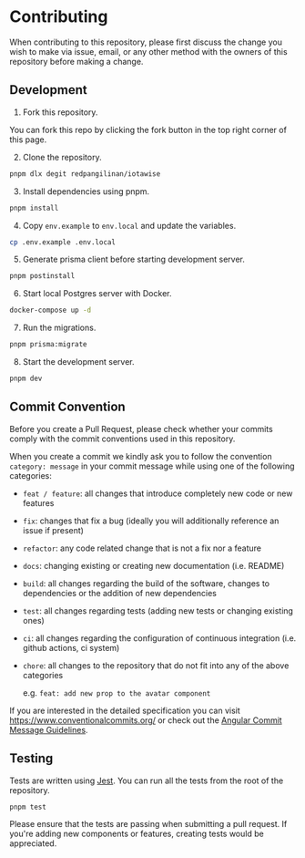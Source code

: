 # Contributing

When contributing to this repository, please first discuss the change you wish to make via issue, email, or any other method with the owners of this repository before making a change.

## Development

1. Fork this repository.

You can fork this repo by clicking the fork button in the top right corner of this page.

2. Clone the repository.

```bash
pnpm dlx degit redpangilinan/iotawise
```

3. Install dependencies using pnpm.

```bash
pnpm install
```

4. Copy `env.example` to `env.local` and update the variables.

```bash
cp .env.example .env.local
```

5. Generate prisma client before starting development server.

```bash
pnpm postinstall
```

6. Start local Postgres server with Docker.

```bash
docker-compose up -d
```

7. Run the migrations.

```bash
pnpm prisma:migrate
```

8. Start the development server.

```bash
pnpm dev
```

## Commit Convention

Before you create a Pull Request, please check whether your commits comply with
the commit conventions used in this repository.

When you create a commit we kindly ask you to follow the convention
`category: message` in your commit message while using one of
the following categories:

- `feat / feature`: all changes that introduce completely new code or new
  features
- `fix`: changes that fix a bug (ideally you will additionally reference an
  issue if present)
- `refactor`: any code related change that is not a fix nor a feature
- `docs`: changing existing or creating new documentation (i.e. README)
- `build`: all changes regarding the build of the software, changes to
  dependencies or the addition of new dependencies
- `test`: all changes regarding tests (adding new tests or changing existing
  ones)
- `ci`: all changes regarding the configuration of continuous integration (i.e.
  github actions, ci system)
- `chore`: all changes to the repository that do not fit into any of the above
  categories

  e.g. `feat: add new prop to the avatar component`

If you are interested in the detailed specification you can visit
https://www.conventionalcommits.org/ or check out the
[Angular Commit Message Guidelines](https://github.com/angular/angular/blob/22b96b9/CONTRIBUTING.md#-commit-message-guidelines).

## Testing

Tests are written using [Jest](https://jestjs.io/). You can run all the tests from the root of the repository.

```bash
pnpm test
```

Please ensure that the tests are passing when submitting a pull request. If you're adding new components or features, creating tests would be appreciated.
